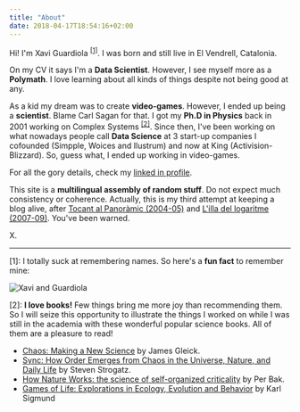 ```yaml
---
title: "About"
date: 2018-04-17T18:54:16+02:00
---
```


Hi! I'm Xavi Guardiola <sup>[[1]](#footnote1)</sup>. I was born and still live in El Vendrell, Catalonia.

On my CV it says I'm a **Data Scientist**. However, I see myself more as a **Polymath**. I love learning about all kinds of things despite not being good at any.

As a kid my dream was to create **video-games**. However, I ended up being a **scientist**. Blame Carl Sagan for that. I got my **Ph.D in Physics** back in 2001 working on Complex Systems <sup>[[2]](#footnote2)</sup>. Since then, I've been working on what nowadays people call **Data Science** at 3 start-up companies I cofounded (Simpple, Woices and Ilustrum) and now at King (Activision-Blizzard). So, guess what, I ended up working in video-games.

For all the gory details, check my [linked in profile](http://linkedin.com/in/xavierguardiola).

This site is a **multilingual assembly of random stuff**. Do not expect much consistency or coherence. Actually, this is my third attempt at keeping a blog alive, after [Tocant al Panoràmic (2004-05)](http://tocantalpanoramic.blogspot.com/) and [L'illa del logaritme (2007-09)](http://illadellogaritme.blogspot.com/). You've been warned. 

X.

* * *

<a name="footnote1">[1]</a>: I totally suck at remembering names. So here's a **fun fact** to remember mine:

![Xavi and Guardiola](/img/xavi_and_guardiola.jpg)

<a name="footnote2">[2]</a>: **I love books!** Few things bring me more joy than recommending them. So I will seize this opportunity to illustrate the things I worked on while I was still in the academia with these wonderful popular science books. All of them are a pleasure to read!

* [Chaos: Making a New Science](https://www.amazon.com/Chaos-Making-Science-James-Gleick/dp/0143113453/ref=pd_sim_14_2?_encoding=UTF8&pd_rd_i=0143113453&pd_rd_r=2PPYNFHG7KJQ1YQJ1FDP&pd_rd_w=iI5Jn&pd_rd_wg=N589j&psc=1&refRID=2PPYNFHG7KJQ1YQJ1FDP) by James Gleick. 
* [Sync: How Order Emerges from Chaos in the Universe, Nature, and Daily Life](https://www.amazon.com/Sync-Order-Emerges-Universe-Nature/dp/0786887214/ref=pd_sim_14_2?_encoding=UTF8&pd_rd_i=0786887214&pd_rd_r=B7R045G40KN45X4DM1WN&pd_rd_w=lipfu&pd_rd_wg=o9UOA&psc=1&refRID=B7R045G40KN45X4DM1WN) by Steven Strogatz. 
* [How Nature Works: the science of self-organized criticality](https://www.amazon.com/How-Nature-Works-self-organized-criticality/dp/038798738X/ref=sr_1_1?s=books&ie=UTF8&qid=1529964347&sr=1-1&keywords=per+bak) by Per Bak.
* [Games of Life: Explorations in Ecology, Evolution and Behavior](https://www.amazon.com/Games-Life-Explorations-Evolution-Behavior/dp/0486812898/ref=sr_1_1?s=books&ie=UTF8&qid=1529964542&sr=1-1&keywords=sigmund+mathematics+life) by Karl Sigmund
